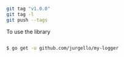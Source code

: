 ```sh
git tag "v1.0.0"
git tag -l
git push --tags

```

To use the library

```sh

$ go get -u github.com/jurgello/my-logger

```